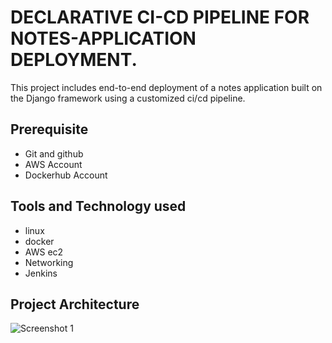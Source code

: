 
# DECLARATIVE CI-CD PIPELINE FOR NOTES-APPLICATION DEPLOYMENT.

This project includes end-to-end deployment of a notes application built on the Django framework using a customized ci/cd pipeline.

## Prerequisite
 
- Git and github
-  AWS Account
- Dockerhub Account  


 
## Tools and Technology used
- linux
- docker
- AWS ec2 
- Networking
- Jenkins
 
## Project Architecture

![Screenshot 1](https://drive.google.com/uc?export=view&id=1pwoEqOJbULFkdK572Cv0Kthunx5RQhgN)
